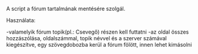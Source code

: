 A script a fórum tartalmának mentésére szolgál.

Használata:

-valamelyik fórum topik(pl.: Csevegő) részen kell futtatni
-az oldal összes hozzászólása, oldalszámmal, topik névvel és a szerver számával kiegészítve, egy szövegdobozba kerül a fórum fölött, innen lehet kimásolni
